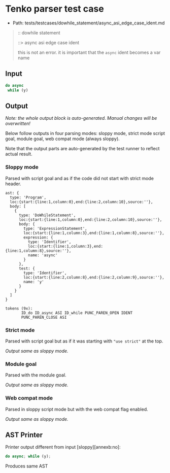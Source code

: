 # Tenko parser test case

- Path: tests/testcases/dowhile_statement/async_asi_edge_case_ident.md

> :: dowhile statement
>
> ::> async asi edge case ident
>
> this is not an error. it is important that the `async` ident becomes a var name

## Input

`````js
do async 
 while (y)
`````

## Output

_Note: the whole output block is auto-generated. Manual changes will be overwritten!_

Below follow outputs in four parsing modes: sloppy mode, strict mode script goal, module goal, web compat mode (always sloppy).

Note that the output parts are auto-generated by the test runner to reflect actual result.

### Sloppy mode

Parsed with script goal and as if the code did not start with strict mode header.

`````
ast: {
  type: 'Program',
  loc:{start:{line:1,column:0},end:{line:2,column:10},source:''},
  body: [
    {
      type: 'DoWhileStatement',
      loc:{start:{line:1,column:0},end:{line:2,column:10},source:''},
      body: {
        type: 'ExpressionStatement',
        loc:{start:{line:1,column:3},end:{line:1,column:8},source:''},
        expression: {
          type: 'Identifier',
          loc:{start:{line:1,column:3},end:{line:1,column:8},source:''},
          name: 'async'
        }
      },
      test: {
        type: 'Identifier',
        loc:{start:{line:2,column:8},end:{line:2,column:9},source:''},
        name: 'y'
      }
    }
  ]
}

tokens (9x):
       ID_do ID_async ASI ID_while PUNC_PAREN_OPEN IDENT
       PUNC_PAREN_CLOSE ASI
`````

### Strict mode

Parsed with script goal but as if it was starting with `"use strict"` at the top.

_Output same as sloppy mode._

### Module goal

Parsed with the module goal.

_Output same as sloppy mode._

### Web compat mode

Parsed in sloppy script mode but with the web compat flag enabled.

_Output same as sloppy mode._

## AST Printer

Printer output different from input [sloppy][annexb:no]:

````js
do async; while (y);
````

Produces same AST
